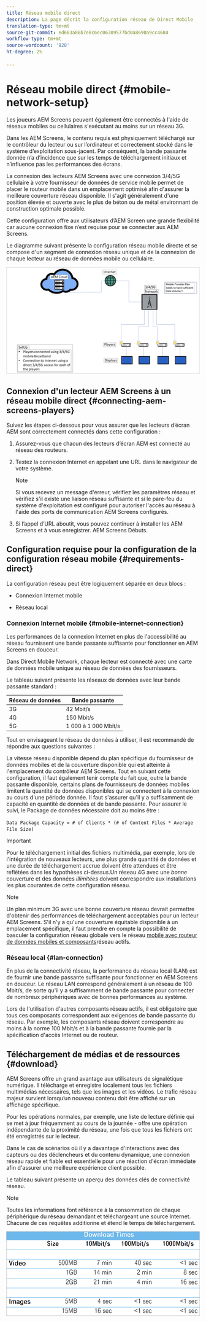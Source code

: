 ```yaml
---
title: Réseau mobile direct
description: La page décrit la configuration réseau de Direct Mobile
translation-type: tm+mt
source-git-commit: ed683a86b7e8c6ec06309577bd0a8690a9cc4684
workflow-type: tm+mt
source-wordcount: '828'
ht-degree: 2%

---
```



# Réseau mobile direct {#mobile-network-setup}

Les joueurs AEM Screens peuvent également être connectés à l&#39;aide de réseaux mobiles ou cellulaires s&#39;exécutant au moins sur un réseau 3G.

Dans les AEM Screens, le contenu requis est physiquement téléchargé sur le contrôleur du lecteur ou sur l’ordinateur et correctement stocké dans le système d’exploitation sous-jacent. Par conséquent, la bande passante donnée n’a d’incidence que sur les temps de téléchargement initiaux et n’influence pas les performances des écrans.

La connexion des lecteurs AEM Screens avec une connexion 3/4/5G cellulaire à votre fournisseur de données de service mobile permet de placer le routeur mobile dans un emplacement optimisé afin d&#39;assurer la meilleure couverture réseau disponible. Il s&#39;agit généralement d&#39;une position élevée et ouverte avec le plus de béton ou de métal environnant de construction optimale possible.

Cette configuration offre aux utilisateurs d’AEM Screen une grande flexibilité car aucune connexion fixe n’est requise pour se connecter aux AEM Screens.

Le diagramme suivant présente la configuration réseau mobile directe et se compose d&#39;un segment de connexion réseau unique et de la connexion de chaque lecteur au réseau de données mobile ou cellulaire.

![](/help/using/assets/direct-mobile-1.png)

## Connexion d&#39;un lecteur AEM Screens à un réseau mobile direct {#connecting-aem-screens-players}

Suivez les étapes ci-dessous pour vous assurer que les lecteurs d’écran AEM sont correctement connectés dans cette configuration :

1. Assurez-vous que chacun des lecteurs d’écran AEM est connecté au réseau des routeurs.

1. Testez la connexion Internet en appelant une URL dans le navigateur de votre système.

   >[!NOTE]
   >Si vous recevez un message d&#39;erreur, vérifiez les paramètres réseau et vérifiez s&#39;il existe une liaison réseau suffisante et si le pare-feu du système d&#39;exploitation est configuré pour autoriser l&#39;accès au réseau à l&#39;aide des ports de communication AEM Screens configurés.

1. Si l’appel d’URL aboutit, vous pouvez continuer à installer les AEM Screens et à vous enregistrer. AEM Screens Débuts.

## Configuration requise pour la configuration de la configuration réseau mobile {#requirements-direct}

La configuration réseau peut être logiquement séparée en deux blocs :

* Connexion Internet mobile

* Réseau local

### Connexion Internet mobile {#mobile-internet-connection}

Les performances de la connexion Internet en plus de l&#39;accessibilité au réseau fournissent une bande passante suffisante pour fonctionner en AEM Screens en douceur.

Dans Direct Mobile Network, chaque lecteur est connecté avec une carte de données mobile unique au réseau de données des fournisseurs.

Le tableau suivant présente les réseaux de données avec leur bande passante standard :

| Réseau de données | Bande passante |
|--- |--- |
| 3G | 42 Mbit/s |
| 4G | 150 Mbit/s |
| 5G | 1 000 à 1 000 Mbit/s |

Tout en envisageant le réseau de données à utiliser, il est recommandé de répondre aux questions suivantes :

La vitesse réseau disponible dépend du plan spécifique du fournisseur de données mobiles et de la couverture disponible qui est atteinte à l&#39;emplacement du contrôleur AEM Screens.
Tout en suivant cette configuration, il faut également tenir compte du fait que, outre la bande passante disponible, certains plans de fournisseurs de données mobiles limitent la quantité de données disponibles qui se connectent à la connexion au cours d&#39;une période donnée. Il faut s&#39;assurer qu&#39;il y a suffisamment de capacité en quantité de données et de bande passante.
Pour assurer le suivi, le Package de données nécessaire doit au moins être :

`Data Package Capacity = # of Clients * (# of Content Files * Average File Size)`


>[!IMPORTANT]
>Pour le téléchargement initial des fichiers multimédia, par exemple, lors de l&#39;intégration de nouveaux lecteurs, une plus grande quantité de données et une durée de téléchargement accrue doivent être attendues et être reflétées dans les hypothèses ci-dessus.Un réseau 4G avec une *bonne* couverture et des données *illimitées* doivent correspondre aux installations les plus courantes de cette configuration réseau.

>[!NOTE]
>Un plan minimum 3G avec une bonne couverture réseau devrait permettre d&#39;obtenir des performances de téléchargement acceptables pour un lecteur AEM Screens. S&#39;il n&#39;y a qu&#39;une couverture équitable disponible à un emplacement spécifique, il faut prendre en compte la possibilité de basculer la configuration réseau globale vers le réseau [mobile avec routeur de données mobiles et composants](/help/using/mobile-network-router.md)réseau actifs.


### Réseau local {#lan-connection}

En plus de la connectivité réseau, la performance du réseau local (LAN) est de fournir une bande passante suffisante pour fonctionner en AEM Screens en douceur. Le réseau LAN correspond généralement à un réseau de 100 Mbit/s, de sorte qu&#39;il y a suffisamment de bande passante pour connecter de nombreux périphériques avec de bonnes performances au système.

Lors de l&#39;utilisation d&#39;autres composants réseau actifs, il est obligatoire que tous ces composants correspondent aux exigences de bande passante du réseau. Par exemple, les composants réseau doivent correspondre au moins à la norme 100 Mbit/s et à la bande passante fournie par la spécification d&#39;accès Internet ou de routeur.

## Téléchargement de médias et de ressources {#download}

AEM Screens offre un grand avantage aux utilisateurs de signalétique numérique. Il télécharge et enregistre localement tous les fichiers multimédias nécessaires, tels que les images et les vidéos. Le trafic réseau majeur survient lorsqu’un nouveau contenu doit être affiché sur un affichage spécifique.

Pour les opérations normales, par exemple, une liste de lecture définie qui se met à jour fréquemment au cours de la journée - offre une opération indépendante de la proximité du réseau, une fois que tous les fichiers ont été enregistrés sur le lecteur.

Dans le cas de scénarios où il y a davantage d&#39;interactions avec des capteurs ou des déclencheurs et du contenu dynamique, une connexion réseau rapide et fiable est essentielle pour une réaction d&#39;écran immédiate afin d&#39;assurer une meilleure expérience client possible.

Le tableau suivant présente un aperçu des données clés de connectivité réseau.

>[!NOTE]
>Toutes les informations font référence à la consommation de chaque périphérique du réseau demandant et téléchargeant une source Internet. Chacune de ces requêtes additionne et étend le temps de téléchargement.

![](/help/using/assets/download-times-mobile.png)



